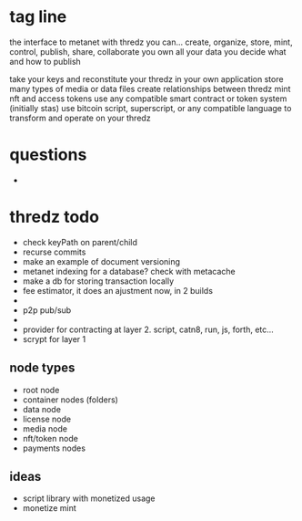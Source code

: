 # tag line
the interface to metanet
with thredz you can...
create, organize, store, mint, control, publish, share, collaborate
you own all your data
you decide what and how to publish

take your keys and reconstitute your thredz in your own application
store many types of media or data files
create relationships between thredz
mint nft and access tokens
use any compatible smart contract or token system (initially stas)
use bitcoin script, superscript, or any compatible language to transform and operate on your thredz

# questions
* 

# thredz todo
* check keyPath on parent/child
* recurse commits
* make an example of document versioning
* metanet indexing for a database? check with metacache
* make a db for storing transaction locally
* fee estimator, it does an ajustment now, in 2 builds
*
* p2p pub/sub
* 
* provider for contracting at layer 2. script, catn8, run, js, forth, etc...
* scrypt for layer 1

## node types
* root node
* container nodes (folders)
* data node
* license node
* media node
* nft/token node
* payments nodes

## ideas
* script library with monetized usage
* monetize mint
